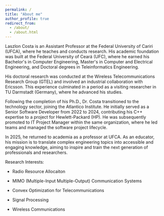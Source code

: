 ```yaml
---
permalink: /
title: "About me"
author_profile: true
redirect_from: 
  - /about/
  - /about.html
---
```


Laszlon Costa is an Assistant Professor at the Federal University of Cariri (UFCA), where he teaches and conducts research. His academic foundation was built at the Federal University of Ceará (UFC), where he earned his Bachelor's in Computer Engineering, Master's in Computer and Electrical Engineering, and Doctoral degrees in Teleinformatics Engineering.

His doctoral research was conducted at the Wireless Telecommunications Research Group (GTEL) and involved an industrial collaboration with Ericsson. This experience culminated in a period as a visiting researcher in TU Darmstadt (Germany), where he advanced his studies.

Following the completion of his Ph.D., Dr. Costa transitioned to the technology sector, joining the Atlantico Institute. He initially served as a Senior Software Developer from 2022 to 2024, contributing his C++ expertise to a project for Hewlett-Packard (HP). He was subsequently promoted to IT Project Manager within the same organization, where he led teams and managed the software project lifecycle.

In 2025, he returned to academia as a professor at UFCA. As an educator, his mission is to translate complex engineering topics into accessible and engaging knowledge, aiming to inspire and train the next generation of professionals and researchers.

Research Interests:
* Radio Resource Allocaiton

* MIMO (Multiple-Input Multiple-Output) Communication Systems

* Convex Optimization for Telecommunications

* Signal Processing

* Wireless Communications